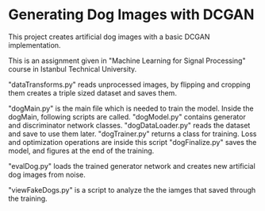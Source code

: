 # Generating Dog Images with DCGAN

This project creates artificial dog images with a basic DCGAN implementation. 

This is an assignment given in "Machine Learning for Signal Processing" course in Istanbul Technical University.

"dataTransforms.py" reads unprocessed images, by flipping and cropping them creates a triple sized dataset and saves them. 

"dogMain.py" is the main file which is needed to train the model. Inside the dogMain, following scripts are called.
  "dogModel.py" contains generator and discriminator network classes.
  "dogDataLoader.py" reads the dataset and save to use them later.
  "dogTrainer.py" returns a class for training. Loss and optimization operations are inside this script
  "dogFinalize.py" saves the model, and figures at the end of the training.
  
"evalDog.py" loads the trained generator network and creates new artificial dog images from noise.

"viewFakeDogs.py" is a script to analyze the the iamges that saved through the training.
